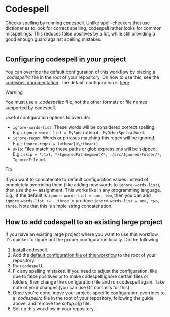 # Codespell

Checks spelling by running [codespell](https://github.com/codespell-project/codespell). Unlike spell-checkers that use dictionaries to look for correct spelling, codespell rather looks for common misspellings. This reduces false positives by a lot, while still providing a good enough guard against spelling mistakes.

```yaml

```

## Configuring codespell in your project

You can override the default configuration of this workflow by placing a _.codespellrc_ file in the root of your repository. On how to use this, see the [codespell documentation](https://github.com/codespell-project/codespell?tab=readme-ov-file#using-a-config-file). The default configuration is [here](https://github.com/Lombiq/GitHub-Actions/blob/dev/.github/actions/codespell/setup.cfg).

<!-- textlint-disable doubled-spaces -->
> [!WARNING]
> You must use a _.codespellrc_ file, not the other formats or file names supported by codespell.
<!-- textlint-enable doubled-spaces -->

Useful configuration options to override:

- `ignore-words-list`: These words will be considered correct spelling. E.g.: `ignore-words-list = MySpecialWord, MyOtherSpecialWord`.
- `ignore-regex`: Words or phrases matching this regex will be ignored. E.g.: `ignore-regex = (<thead|<\/thead>)`.
- `skip`: Files matching these paths or glob expressions will be skipped. E.g.: `skip = *.txt, */IgnoredPathSegment/*, ./src/Ignored/Folder/*, IgnoredFile.md`.

<!-- textlint-disable doubled-spaces -->
> [!TIP]
> If you want to concatenate to default configuration values instead of completely overriding them (like adding new words to `ignore-words-list`), then use the `+=` assignment. This works like in any programming language. E.g., if the default is `ignore-words-list = one, two`, then you can add `ignore-words-list += , three` to produce `ignore-words-list = one, two, three`. Note that this is simple string concatenation.
<!-- textlint-enable doubled-spaces -->

## How to add codespell to an existing large project

If you have an existing large project where you want to use this workflow, it's quicker to figure out the proper configuration locally. Do the following:

1. [Install](https://github.com/codespell-project/codespell?tab=readme-ov-file#installation) codespell.
2. Add the [default configuration file of this workflow](https://github.com/Lombiq/GitHub-Actions/blob/dev/.github/actions/codespell/setup.cfg) to the root of your repository.
3. Run `codespell`.
4. Fix any spelling mistakes. If you need to adjust the configuration, like due to false positives or to make codespell ignore certain files or folders, then change the configuration file and run codespell again. Take note of your changes (you can use Git commits for this).
5. Once you're done, move your project-specific configuration overrides to a _.codespellrc_ file in the root of your repository, following the guide above, and remove the _setup.cfg_ file.
6. Set up this workflow in your repository.